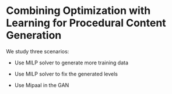 # Combining Optimization with Learning for Procedural Content Generation

We study three scenarios:

- Use MILP solver to generate more training data

- Use MILP solver to fix the generated levels 

- Use Mipaal in the GAN
